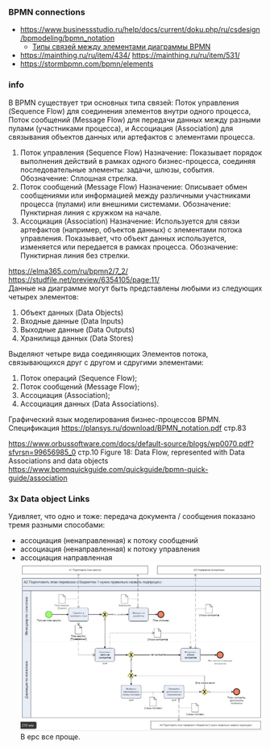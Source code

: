 ### BPMN connections
- https://www.businessstudio.ru/help/docs/current/doku.php/ru/csdesign/bpmodeling/bpmn_notation
  - [Типы связей между элементами диаграммы BPMN](https://www.businessstudio.ru/help/docs/current/doku.php/ru/csdesign/bpmodeling/bpmn_notation#%D1%82%D0%B8%D0%BF%D1%8B_%D1%81%D0%B2%D1%8F%D0%B7%D0%B5%D0%B9_%D0%BC%D0%B5%D0%B6%D0%B4%D1%83_%D1%8D%D0%BB%D0%B5%D0%BC%D0%B5%D0%BD%D1%82%D0%B0%D0%BC%D0%B8_%D0%B4%D0%B8%D0%B0%D0%B3%D1%80%D0%B0%D0%BC%D0%BC%D1%8B_bpmn)
- https://mainthing.ru/ru/item/434/ https://mainthing.ru/ru/item/531/
- https://stormbpmn.com/bpmn/elements

### info
В BPMN существует три основных типа связей: Поток управления (Sequence Flow) для соединения элементов внутри одного процесса, Поток сообщений (Message Flow) для передачи данных между разными пулами (участниками процесса), и Ассоциация (Association) для связывания объектов данных или артефактов с элементами процесса. 
1. Поток управления (Sequence Flow) 
Назначение: Показывает порядок выполнения действий в рамках одного бизнес-процесса, соединяя последовательные элементы: задачи, шлюзы, события.
Обозначение: Сплошная стрелка.
2. Поток сообщений (Message Flow)
Назначение: Описывает обмен сообщениями или информацией между различными участниками процесса (пулами) или внешними системами. 
Обозначение: Пунктирная линия с кружком на начале. 
3. Ассоциация (Association) 
Назначение: Используется для связи артефактов (например, объектов данных) с элементами потока управления. Показывает, что объект данных используется, изменяется или передается в рамках процесса.
Обозначение: Пунктирная линия без стрелки.

https://elma365.com/ru/bpmn2/7_2/  
https://studfile.net/preview/6354105/page:11/    
Данные на диаграмме могут быть представлены любыми из следующих четырех элементов:
1. Объект данных (Data Objects)
2. Входные данные (Data Inputs)
3. Выходные данные (Data Outputs)
4. Хранилища данных (Data Stores)  

Выделяют четыре вида соединяющих Элементов потока, связывающихся друг с другом и сдругими элементами:
1. Поток операций (Sequence Flow);
2. Поток сообщений (Message Flow);
3. Ассоциация (Association);
4. Ассоциация данных (Data Associations).

Графический язык моделирования бизнес-процессов BPMN. Спецификация https://plansys.ru/download/BPMN_notation.pdf стр.83

https://www.orbussoftware.com/docs/default-source/blogs/wp0070.pdf?sfvrsn=99656985_0 стр.10 Figure 18: Data Flow, represented with Data Associations and data objects  
https://www.bpmnquickguide.com/quickguide/bpmn-quick-guide/association

### 3х Data object Links
Удивляет, что одно и тоже:  передача документа / сообщения показано тремя разными способами:
- ассоциация (ненаправленная) к потоку сообщений
- ассоциация (ненаправленная) к потоку управления
- ассоциация направленная
![ris1](pic/BPMN_data_object.jpg)  
В ерс все проще.

